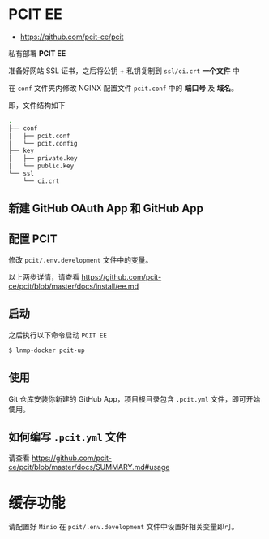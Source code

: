 # PCIT EE

* https://github.com/pcit-ce/pcit

私有部署 **PCIT EE**

准备好网站 SSL 证书，之后将公钥 + 私钥复制到 `ssl/ci.crt` **一个文件** 中

在 `conf` 文件夹内修改 NGINX 配置文件 `pcit.conf` 中的 **端口号** 及 **域名**。

即，文件结构如下

```bash
.
├── conf
│   ├── pcit.conf
│   └── pcit.config
├── key
│   ├── private.key
│   └── public.key
└── ssl
    └── ci.crt
```

## 新建 GitHub OAuth App 和 GitHub App

## 配置 PCIT

修改 `pcit/.env.development` 文件中的变量。

以上两步详情，请查看 https://github.com/pcit-ce/pcit/blob/master/docs/install/ee.md

## 启动

之后执行以下命令启动 `PCIT EE`

```bash
$ lnmp-docker pcit-up
```

## 使用

Git 仓库安装你新建的 GitHub App，项目根目录包含 `.pcit.yml` 文件，即可开始使用。

## 如何编写 `.pcit.yml` 文件

请查看 https://github.com/pcit-ce/pcit/blob/master/docs/SUMMARY.md#usage

# 缓存功能

请配置好 `Minio` 在 `pcit/.env.development` 文件中设置好相关变量即可。
